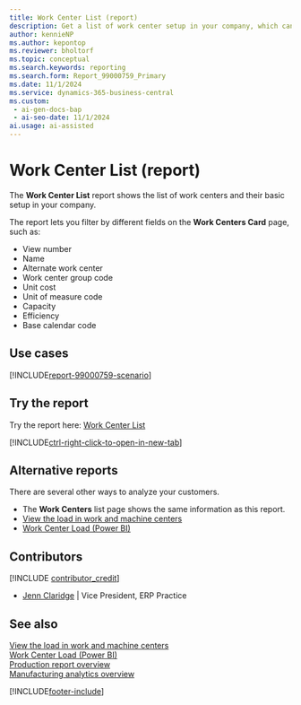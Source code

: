 ```yaml
---
title: Work Center List (report)
description: Get a list of work center setup in your company, which can help you manage and schedule production activities efficiently.
author: kennieNP
ms.author: kepontop
ms.reviewer: bholtorf
ms.topic: conceptual
ms.search.keywords: reporting
ms.search.form: Report_99000759_Primary
ms.date: 11/1/2024
ms.service: dynamics-365-business-central
ms.custom:
 - ai-gen-docs-bap
 - ai-seo-date: 11/1/2024
ai.usage: ai-assisted
---
```


# Work Center List (report)

The **Work Center List** report shows the list of work centers and their basic setup in your company.

The report lets you filter by different fields on the **Work Centers Card** page, such as:

- View number
- Name
- Alternate work center
- Work center group code
- Unit cost
- Unit of measure code
- Capacity
- Efficiency
- Base calendar code

## Use cases

[!INCLUDE[report-99000759-scenario](../includes/report-99000759-scenario-include.md)]

## Try the report

Try the report here: [Work Center List](https://businesscentral.dynamics.com?report=99000759)

[!INCLUDE[ctrl-right-click-to-open-in-new-tab](../includes/ctrl-right-click-to-open-in-new-tab.md)]

## Alternative reports

There are several other ways to analyze your customers.

- The **Work Centers** list page shows the same information as this report. 
- [View the load in work and machine centers](../production-how-to-view-the-load-on-work-centers.md)
- [Work Center Load (Power BI)](../manufacturing-powerbi-work-center-load.md) 

## Contributors

[!INCLUDE [contributor_credit](../includes/contributor_credit.md)]

- [Jenn Claridge](https://www.linkedin.com/in/jenn-morton-sabre/) | Vice President, ERP Practice

## See also

[View the load in work and machine centers](../production-how-to-view-the-load-on-work-centers.md)  
[Work Center Load (Power BI)](../manufacturing-powerbi-work-center-load.md)  
[Production report overview](../production-reports.md)  
[Manufacturing analytics overview](../manufacturing-analytics-overview.md)  

[!INCLUDE[footer-include](../includes/footer-banner.md)]